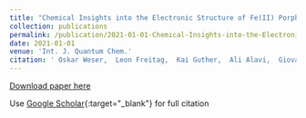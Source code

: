 ```yaml
---
title: "Chemical Insights into the Electronic Structure of Fe(II) Porphyrin Using FCIQMC, DMRG, and Generalized Active Spaces"
collection: publications
permalink: /publication/2021-01-01-Chemical-Insights-into-the-Electronic-Structure-of-FeII-Porphyrin-Using-FCIQMC-DMRG-and-Generalized-Active-Spaces
date: 2021-01-01
venue: 'Int. J. Quantum Chem.'
citation: ' Oskar Weser,  Leon Freitag,  Kai Guther,  Ali Alavi,  Giovanni Li, &quot;Chemical Insights into the Electronic Structure of Fe(II) Porphyrin Using FCIQMC, DMRG, and Generalized Active Spaces.&quot; Int. J. Quantum Chem., 2021.'
---
```

[Download paper here](https://onlinelibrary.wiley.com/doi/full/10.1002/qua.26454)

Use [Google Scholar](https://scholar.google.com/scholar?q=Chemical+Insights+into+the+Electronic+Structure+of+Fe(II)+Porphyrin+Using+FCIQMC,+DMRG,+and+Generalized+Active+Spaces){:target="_blank"} for full citation